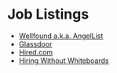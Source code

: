 # Job Listings

- [Wellfound a.k.a. AngelList](https://angel.co/)
- [Glassdoor](https://www.glassdoor.com/)
- [Hired.com](https://hired.com/)
- [Hiring Without Whiteboards](https://github.com/poteto/hiring-without-whiteboards)